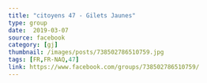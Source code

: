 ```yaml
---
title: "citoyens 47 - Gilets Jaunes"
type: group
date:  2019-03-07
source: facebook
category: [gj]
thumbnail: /images/posts/738502786510759.jpg
tags: [FR,FR-NAQ,47]
link: https://www.facebook.com/groups/738502786510759/
---
```

